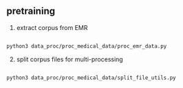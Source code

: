 


## pretraining

1) extract corpus from EMR

```bash

python3 data_proc/proc_medical_data/proc_emr_data.py

```

2) split corpus files for multi-processing

```bash

python3 data_proc/proc_medical_data/split_file_utils.py

```
